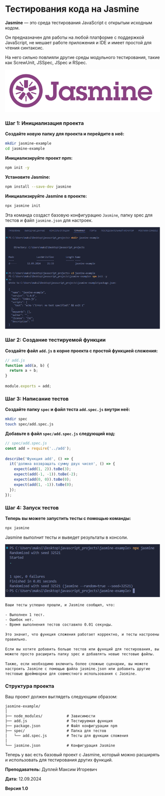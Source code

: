 # Тестирования кода на Jasmine

**Jasmine** — это среда тестирования JavaScript с открытым исходным кодом.

Он предназначен для работы на любой платформе с поддержкой JavaScript, не мешает работе приложения и IDE и имеет простой для чтения синтаксис.

На него сильно повлияли другие среды модульного тестирования, такие как ScrewUnit, JSSpec, JSpec и RSpec.


![jasmine](img/jasmine.png)

### Шаг 1: Инициализация проекта

**Создайте новую папку для проекта и перейдите в неё:**

```bash
mkdir jasmine-example
cd jasmine-example
```

**Инициализируйте проект npm:**

```bash
npm init -y
```

**Установите Jasmine:**

```bash
npm install --save-dev jasmine
```

**Инициализируйте Jasmine в проекте:**

```bash
npx jasmine init
```

Эта команда создаст базовую конфигурацию `Jasmine`, папку spec для тестов и файл `jasmine.json` для настроек.

![jasmine](img/create_project.png)

### Шаг 2: Создание тестируемой функции

**Создайте файл `add.js` в корне проекта с простой функцией сложения:**

```js
// add.js
function add(a, b) {
  return a + b;
}

module.exports = add;
```

### Шаг 3: Написание тестов

**Создайте папку `spec` и файл теста `add.spec.js` внутри неё:**

```bash
mkdir spec
touch spec/add.spec.js
```

**Добавьте в файл `spec/add.spec.js` следующий код:**

```js
// spec/add.spec.js
const add = require('../add');

describe('Функция add', () => {
  it('должна возвращать сумму двух чисел', () => {
    expect(add(1, 2)).toBe(3);
    expect(add(-1, -1)).toBe(-2);
    expect(add(0, 0)).toBe(0);
    expect(add(1, -1)).toBe(0);
  });
});
```

### Шаг 4: Запуск тестов

**Теперь вы можете запустить тесты с помощью команды:**

```bash
npx jasmine
```

Jasmine выполнит тесты и выведет результаты в консоли.

![jasmine_test](img/jasmine_test.png)

```
Ваши тесты успешно прошли, и Jasmine сообщил, что:

- Выполнен 1 тест.
- Ошибок нет.
- Время выполнения тестов составило 0.01 секунды.

Это значит, что функция сложения работает корректно, и тесты настроены правильно.

Если вы хотите добавить больше тестов или функций для тестирования, вы можете просто расширить папку spec и добавлять новые тестовые файлы.

Также, если необходимо включить более сложные сценарии, вы можете настроить Jasmine с помощью файла jasmine.json или добавить другие тестовые фреймворки для совместного использования с Jasmine.
```

### Структура проекта

Ваш проект должен выглядеть следующим образом:

```
jasmine-example/
│
├── node_modules/           # Зависимости
├── add.js                  # Тестируемая функция
├── package.json            # Файл конфигурации npm
├── spec/                   # Папка для тестов
│   └── add.spec.js         # Тесты для функции сложения
│
└── jasmine.json            # Конфигурация Jasmine
```

Теперь у вас есть базовый проект с Jasmine, который можно расширять и использовать для тестирования других функций.



**Преподаватель:** Дуплей Максим Игоревич

**Дата:** 12.09.2024

**Версия 1.0**